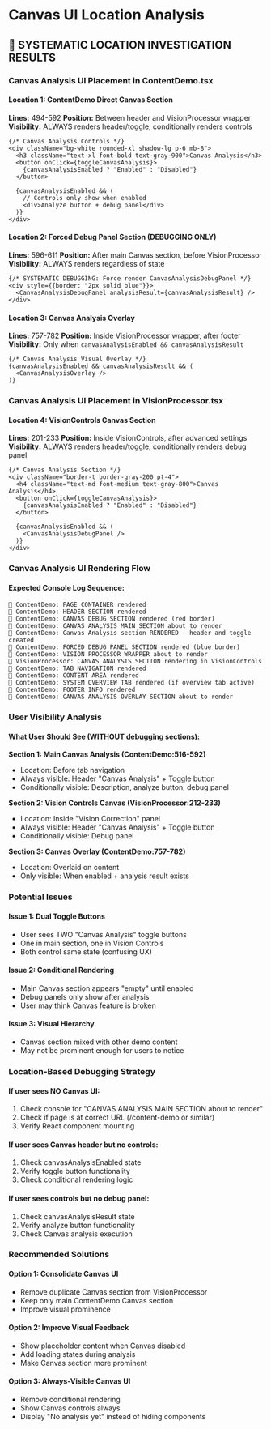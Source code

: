 # Canvas UI Location Analysis

## **📍 SYSTEMATIC LOCATION INVESTIGATION RESULTS**

### Canvas Analysis UI Placement in ContentDemo.tsx

#### Location 1: ContentDemo Direct Canvas Section
**Lines:** 494-592
**Position:** Between header and VisionProcessor wrapper
**Visibility:** ALWAYS renders header/toggle, conditionally renders controls
```tsx
{/* Canvas Analysis Controls */}
<div className="bg-white rounded-xl shadow-lg p-6 mb-8">
  <h3 className="text-xl font-bold text-gray-900">Canvas Analysis</h3>
  <button onClick={toggleCanvasAnalysis}>
    {canvasAnalysisEnabled ? "Enabled" : "Disabled"}
  </button>
  
  {canvasAnalysisEnabled && (
    // Controls only show when enabled
    <div>Analyze button + debug panel</div>
  )}
</div>
```

#### Location 2: Forced Debug Panel Section (DEBUGGING ONLY)
**Lines:** 596-611
**Position:** After main Canvas section, before VisionProcessor
**Visibility:** ALWAYS renders regardless of state
```tsx
{/* SYSTEMATIC DEBUGGING: Force render CanvasAnalysisDebugPanel */}
<div style={{border: "2px solid blue"}}>
  <CanvasAnalysisDebugPanel analysisResult={canvasAnalysisResult} />
</div>
```

#### Location 3: Canvas Analysis Overlay
**Lines:** 757-782
**Position:** Inside VisionProcessor wrapper, after footer
**Visibility:** Only when `canvasAnalysisEnabled && canvasAnalysisResult`
```tsx
{/* Canvas Analysis Visual Overlay */}
{canvasAnalysisEnabled && canvasAnalysisResult && (
  <CanvasAnalysisOverlay />
)}
```

### Canvas Analysis UI Placement in VisionProcessor.tsx

#### Location 4: VisionControls Canvas Section
**Lines:** 201-233
**Position:** Inside VisionControls, after advanced settings
**Visibility:** ALWAYS renders header/toggle, conditionally renders debug panel
```tsx
{/* Canvas Analysis Section */}
<div className="border-t border-gray-200 pt-4">
  <h4 className="text-md font-medium text-gray-800">Canvas Analysis</h4>
  <button onClick={toggleCanvasAnalysis}>
    {canvasAnalysisEnabled ? "Enabled" : "Disabled"}
  </button>
  
  {canvasAnalysisEnabled && (
    <CanvasAnalysisDebugPanel />
  )}
</div>
```

### Canvas Analysis UI Rendering Flow

#### Expected Console Log Sequence:
```
📍 ContentDemo: PAGE CONTAINER rendered
📍 ContentDemo: HEADER SECTION rendered
📍 ContentDemo: CANVAS DEBUG SECTION rendered (red border) 
📍 ContentDemo: CANVAS ANALYSIS MAIN SECTION about to render
📍 ContentDemo: Canvas Analysis section RENDERED - header and toggle created
📍 ContentDemo: FORCED DEBUG PANEL SECTION rendered (blue border)
📍 ContentDemo: VISION PROCESSOR WRAPPER about to render
📍 VisionProcessor: CANVAS ANALYSIS SECTION rendering in VisionControls
📍 ContentDemo: TAB NAVIGATION rendered
📍 ContentDemo: CONTENT AREA rendered
📍 ContentDemo: SYSTEM OVERVIEW TAB rendered (if overview tab active)
📍 ContentDemo: FOOTER INFO rendered
📍 ContentDemo: CANVAS ANALYSIS OVERLAY SECTION about to render
```

### User Visibility Analysis

#### What User Should See (WITHOUT debugging sections):

**Section 1: Main Canvas Analysis (ContentDemo:516-592)**
- Location: Before tab navigation
- Always visible: Header "Canvas Analysis" + Toggle button
- Conditionally visible: Description, analyze button, debug panel

**Section 2: Vision Controls Canvas (VisionProcessor:212-233)**  
- Location: Inside "Vision Correction" panel
- Always visible: Header "Canvas Analysis" + Toggle button
- Conditionally visible: Debug panel

**Section 3: Canvas Overlay (ContentDemo:757-782)**
- Location: Overlaid on content
- Only visible: When enabled + analysis result exists

### Potential Issues

#### Issue 1: Dual Toggle Buttons
- User sees TWO "Canvas Analysis" toggle buttons
- One in main section, one in Vision Controls
- Both control same state (confusing UX)

#### Issue 2: Conditional Rendering
- Main Canvas section appears "empty" until enabled
- Debug panels only show after analysis
- User may think Canvas feature is broken

#### Issue 3: Visual Hierarchy
- Canvas section mixed with other demo content
- May not be prominent enough for users to notice

### Location-Based Debugging Strategy

#### If user sees NO Canvas UI:
1. Check console for "CANVAS ANALYSIS MAIN SECTION about to render"
2. Check if page is at correct URL (/content-demo or similar)
3. Verify React component mounting

#### If user sees Canvas header but no controls:
1. Check canvasAnalysisEnabled state
2. Verify toggle button functionality
3. Check conditional rendering logic

#### If user sees controls but no debug panel:
1. Check canvasAnalysisResult state
2. Verify analyze button functionality  
3. Check Canvas analysis execution

### Recommended Solutions

#### Option 1: Consolidate Canvas UI
- Remove duplicate Canvas section from VisionProcessor
- Keep only main ContentDemo Canvas section
- Improve visual prominence

#### Option 2: Improve Visual Feedback
- Show placeholder content when Canvas disabled
- Add loading states during analysis
- Make Canvas section more prominent

#### Option 3: Always-Visible Canvas UI
- Remove conditional rendering 
- Show Canvas controls always
- Display "No analysis yet" instead of hiding components